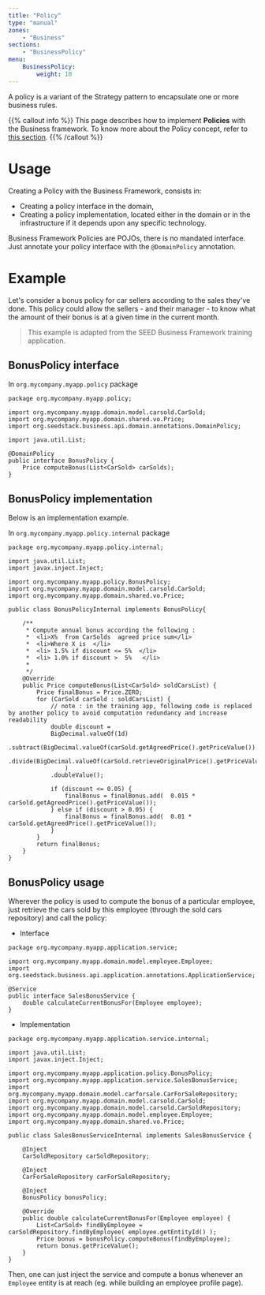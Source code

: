 ```yaml
---
title: "Policy"
type: "manual"
zones:
    - "Business"
sections:
    - "BusinessPolicy"
menu:
    BusinessPolicy:
        weight: 10
---
```


A policy is a variant of the Strategy pattern to encapsulate one or more business rules.

{{% callout info %}}
This page describes how to implement **Policies** with the Business framework. To know more about the Policy concept, 
refer to [this section](../../concepts/domain-model/#domain-event).
{{% /callout %}} 

# Usage

Creating a Policy with the Business Framework, consists in:

* Creating a policy interface in the domain,
* Creating a policy implementation, located either in the domain or in the infrastructure if it depends upon any
specific technology.

Business Framework Policies are POJOs, there is no mandated interface. Just annotate your policy interface with the
`@DomainPolicy` annotation.

# Example

Let's consider a bonus policy for car sellers according to the sales they've done. 
This policy could allow the sellers - and their manager - to know what the amount of their bonus is at a given time in the current month.

> This example is adapted from the SEED Business Framework training application.

## BonusPolicy interface

In `org.mycompany.myapp.policy` package


```
package org.mycompany.myapp.policy;

import org.mycompany.myapp.domain.model.carsold.CarSold;
import org.mycompany.myapp.domain.shared.vo.Price;
import org.seedstack.business.api.domain.annotations.DomainPolicy;

import java.util.List;

@DomainPolicy
public interface BonusPolicy {
	Price computeBonus(List<CarSold> carSolds);
}
```

## BonusPolicy implementation

Below is an implementation example.

In `org.mycompany.myapp.policy.internal` package

```
package org.mycompany.myapp.policy.internal;

import java.util.List;
import javax.inject.Inject;

import org.mycompany.myapp.policy.BonusPolicy;
import org.mycompany.myapp.domain.model.carsold.CarSold;
import org.mycompany.myapp.domain.shared.vo.Price;

public class BonusPolicyInternal implements BonusPolicy{
	
	/**
	 * Compute annual bonus according the following :
	 *  <li>X%  from CarSolds  agreed price sum</li>
	 *  <li>Where X is  </li>
	 *  <li> 1.5% if discount <= 5%  </li>
	 *  <li> 1.0% if discount >  5%   </li>
	 * 
	 */
	@Override
	public Price computeBonus(List<CarSold> soldCarsList) {
		Price finalBonus = Price.ZERO;
		for (CarSold carSold : soldCarsList) {
			// note : in the training app, following code is replaced by another policy to avoid computation redundancy and increase readability
			double discount = 
			BigDecimal.valueOf(1d)
				.subtract(BigDecimal.valueOf(carSold.getAgreedPrice().getPriceValue())
					.divide(BigDecimal.valueOf(carSold.retrieveOriginalPrice().getPriceValue()))
				)
			.doubleValue();
			
			if (discount <= 0.05) {
				finalBonus = finalBonus.add(  0.015 * carSold.getAgreedPrice().getPriceValue());
			} else if (discount > 0.05) {
				finalBonus = finalBonus.add(  0.01 * carSold.getAgreedPrice().getPriceValue());
			}
		}
		return finalBonus;
	}
}
```

## BonusPolicy usage

Wherever the policy is used to compute the bonus of a particular employee, just retrieve the cars sold by this employee 
(through the sold cars repository) and call the policy:

- Interface

```
package org.mycompany.myapp.application.service;

import org.mycompany.myapp.domain.model.employee.Employee;
import org.seedstack.business.api.application.annotations.ApplicationService;

@Service
public interface SalesBonusService {
    double calculateCurrentBonusFor(Employee employee);
}
```

- Implementation

```
package org.mycompany.myapp.application.service.internal;

import java.util.List;
import javax.inject.Inject;

import org.mycompany.myapp.application.policy.BonusPolicy;
import org.mycompany.myapp.application.service.SalesBonusService;
import org.mycompany.myapp.domain.model.carforsale.CarForSaleRepository;
import org.mycompany.myapp.domain.model.carsold.CarSold;
import org.mycompany.myapp.domain.model.carsold.CarSoldRepository;
import org.mycompany.myapp.domain.model.employee.Employee;
import org.mycompany.myapp.domain.shared.vo.Price;

public class SalesBonusServiceInternal implements SalesBonusService {
	
	@Inject
	CarSoldRepository carSoldRepository;
	
	@Inject
	CarForSaleRepository carForSaleRepository;
	
	@Inject
	BonusPolicy bonusPolicy;
	
	@Override
	public double calculateCurrentBonusFor(Employee employee) {
		List<CarSold> findByEmployee = carSoldRepository.findByEmployee( employee.getEntityId() );
		Price bonus = bonusPolicy.computeBonus(findByEmployee);
		return bonus.getPriceValue();
	}
}
```

Then, one can just inject the service and compute a bonus whenever an `Employee` entity is at reach (eg. while building an employee profile page).

